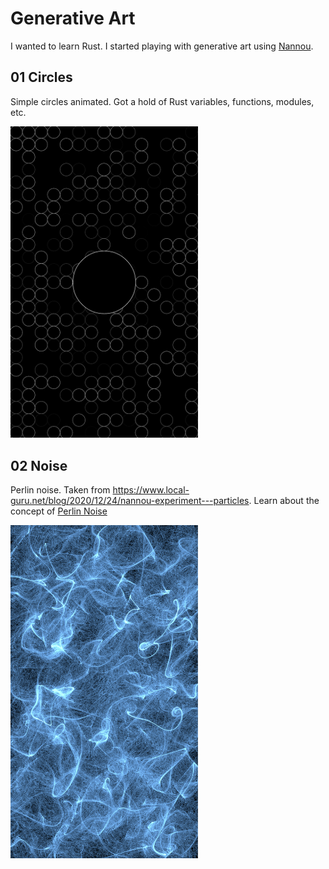 # Generative Art

I wanted to learn Rust. I started playing with generative art using [Nannou](https://nannou.cc).

## 01 Circles

Simple circles animated. Got a hold of Rust variables, functions, modules, etc.

<img src="https://github.com/ospfranco/generative_rust/blob/main/imgs/01.png?raw=true" width="300"/>

## 02 Noise

Perlin noise. Taken from https://www.local-guru.net/blog/2020/12/24/nannou-experiment---particles. Learn about the concept of [Perlin Noise](https://en.wikipedia.org/wiki/Perlin_noise#:~:text=Perlin%20noise%20is%20a%20type,the%20creation%20of%20image%20textures.)

<img src="https://github.com/ospfranco/generative_rust/blob/main/imgs/02.png?raw=true" width="300"/>
